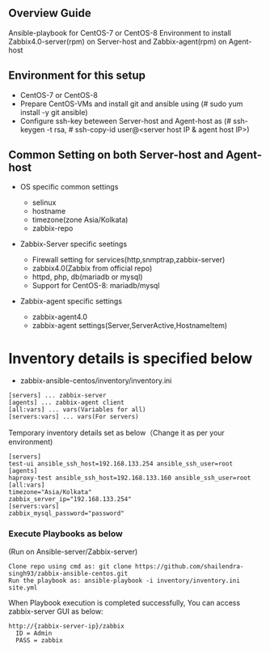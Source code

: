 ## Overview Guide

Ansible-playbook for
CentOS-7 or CentOS-8 Environment to install
Zabbix4.0-server(rpm) on Server-host and
Zabbix-agent(rpm) on Agent-host

## Environment for this setup

* CentOS-7 or CentOS-8
* Prepare CentOS-VMs and install git and ansible using (# sudo yum install -y git ansible)
* Configure ssh-key beteween Server-host and Agent-host as (# ssh-keygen -t rsa, # ssh-copy-id user@<server host IP & agent host IP>)

## Common Setting on both Server-host and Agent-host 

* OS specific common settings
	+ selinux
	+ hostname
	+ timezone(zone Asia/Kolkata)
	+ zabbix-repo

* Zabbix-Server specific seetings
  + Firewall setting for services(http,snmptrap,zabbix-server)
  + zabbix4.0(Zabbix from official repo)
  + httpd, php, db(mariadb or mysql)
  + Support for CentOS-8: mariadb/mysql
	
  
* Zabbix-agent specific settings
	+ zabbix-agent4.0
  + zabbix-agent settings(Server,ServerActive,HostnameItem)

# Inventory details is specified below

* zabbix-ansible-centos/inventory/inventory.ini

```
[servers] ... zabbix-server
[agents] ... zabbix-agent client
[all:vars] ... vars(Variables for all)
[servers:vars] ... vars(For servers)
```

Temporary inventory details set as below（Change it as per your environment)
```
[servers]
test-ui ansible_ssh_host=192.168.133.254 ansible_ssh_user=root
[agents]
haproxy-test ansible_ssh_host=192.168.133.160 ansible_ssh_user=root
[all:vars]
timezone="Asia/Kolkata"
zabbix_server_ip="192.168.133.254"
[servers:vars]
zabbix_mysql_password="password"
```

### Execute Playbooks as below

(Run on Ansible-server/Zabbix-server)
```
Clone repo using cmd as: git clone https://github.com/shailendra-singh93/zabbix-ansible-centos.git
Run the playbook as: ansible-playbook -i inventory/inventory.ini site.yml
```

When Playbook execution is completed successfully, You can access zabbix-server GUI as below:
```
http://{zabbix-server-ip}/zabbix
  ID = Admin
  PASS = zabbix
```

